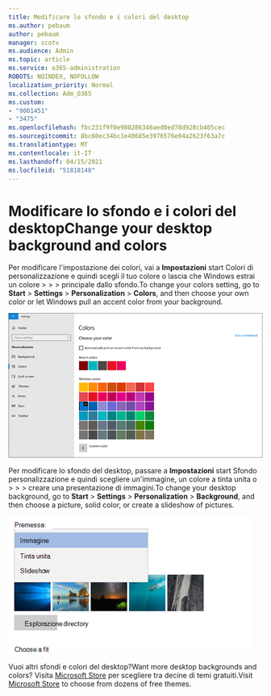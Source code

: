 ```yaml
---
title: Modificare lo sfondo e i colori del desktop
ms.author: pebaum
author: pebaum
manager: scotv
ms.audience: Admin
ms.topic: article
ms.service: o365-administration
ROBOTS: NOINDEX, NOFOLLOW
localization_priority: Normal
ms.collection: Adm_O365
ms.custom:
- "9001451"
- "3475"
ms.openlocfilehash: fbc231f9f0e980286346aed0ed78d928cb405cec
ms.sourcegitcommit: 8bc60ec34bc1e40685e3976576e04a2623f63a7c
ms.translationtype: MT
ms.contentlocale: it-IT
ms.lasthandoff: 04/15/2021
ms.locfileid: "51818148"
---
```

# <a name="change-your-desktop-background-and-colors"></a><span data-ttu-id="53f82-102">Modificare lo sfondo e i colori del desktop</span><span class="sxs-lookup"><span data-stu-id="53f82-102">Change your desktop background and colors</span></span>

<span data-ttu-id="53f82-103">Per modificare l'impostazione dei colori, vai a **Impostazioni** start Colori di personalizzazione e quindi scegli il tuo colore o lascia che Windows estrai un colore  >    >    >  principale dallo sfondo.</span><span class="sxs-lookup"><span data-stu-id="53f82-103">To change your colors setting, go to **Start** > **Settings** > **Personalization** > **Colors**, and then choose your own color or let Windows pull an accent color from your background.</span></span>

![Personalizzare i colori in Windows.](media/windows-personalization-colors.png)

<span data-ttu-id="53f82-105">Per modificare lo sfondo del desktop, passare a **Impostazioni** start Sfondo personalizzazione e quindi scegliere un'immagine, un colore a tinta unita o  >    >    >  creare una presentazione di immagini.</span><span class="sxs-lookup"><span data-stu-id="53f82-105">To change your desktop background, go to **Start** > **Settings** > **Personalization** > **Background**, and then choose a picture, solid color, or create a slideshow of pictures.</span></span> 

![Modificare lo sfondo del desktop di Windows.](media/windows-desktop-background.png)

<span data-ttu-id="53f82-107">Vuoi altri sfondi e colori del desktop?</span><span class="sxs-lookup"><span data-stu-id="53f82-107">Want more desktop backgrounds and colors?</span></span> <span data-ttu-id="53f82-108">Visita [Microsoft Store](https://www.microsoft.com/store/collections/windowsthemes) per scegliere tra decine di temi gratuiti.</span><span class="sxs-lookup"><span data-stu-id="53f82-108">Visit [Microsoft Store](https://www.microsoft.com/store/collections/windowsthemes) to choose from dozens of free themes.</span></span>
